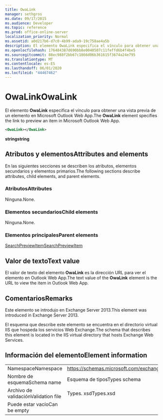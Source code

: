 ```yaml
---
title: OwaLink
manager: sethgros
ms.date: 09/17/2015
ms.audience: Developer
ms.topic: reference
ms.prod: office-online-server
localization_priority: Normal
ms.assetid: a0d217b6-d7c0-4b99-ada9-19c758ae4a5b
description: El elemento OwaLink especifica el vínculo para obtener una vista previa de un elemento en Microsoft Outlook Web App.
ms.openlocfilehash: 176484387d690bb8e0040507c11feffd6b4f4be5
ms.sourcegitcommit: 88ec988f2bb67c1866d06b361615f3674a24e795
ms.translationtype: MT
ms.contentlocale: es-ES
ms.lasthandoff: 06/01/2020
ms.locfileid: "44467462"
---
```

# <a name="owalink"></a><span data-ttu-id="b9fe5-103">OwaLink</span><span class="sxs-lookup"><span data-stu-id="b9fe5-103">OwaLink</span></span>

<span data-ttu-id="b9fe5-104">El elemento **OwaLink** especifica el vínculo para obtener una vista previa de un elemento en Microsoft Outlook Web App.</span><span class="sxs-lookup"><span data-stu-id="b9fe5-104">The **OwaLink** element specifies the link to preview an item in Microsoft Outlook Web App.</span></span> 
  
```XML
<OwaLink></OwaLink>
```

 <span data-ttu-id="b9fe5-105">**string**</span><span class="sxs-lookup"><span data-stu-id="b9fe5-105">**string**</span></span>
## <a name="attributes-and-elements"></a><span data-ttu-id="b9fe5-106">Atributos y elementos</span><span class="sxs-lookup"><span data-stu-id="b9fe5-106">Attributes and elements</span></span>

<span data-ttu-id="b9fe5-107">En las siguientes secciones se describen los atributos, elementos secundarios y elementos primarios.</span><span class="sxs-lookup"><span data-stu-id="b9fe5-107">The following sections describe attributes, child elements, and parent elements.</span></span>
  
### <a name="attributes"></a><span data-ttu-id="b9fe5-108">Atributos</span><span class="sxs-lookup"><span data-stu-id="b9fe5-108">Attributes</span></span>

<span data-ttu-id="b9fe5-109">Ninguna.</span><span class="sxs-lookup"><span data-stu-id="b9fe5-109">None.</span></span>
  
### <a name="child-elements"></a><span data-ttu-id="b9fe5-110">Elementos secundarios</span><span class="sxs-lookup"><span data-stu-id="b9fe5-110">Child elements</span></span>

<span data-ttu-id="b9fe5-111">Ninguna.</span><span class="sxs-lookup"><span data-stu-id="b9fe5-111">None.</span></span>
  
### <a name="parent-elements"></a><span data-ttu-id="b9fe5-112">Elementos principales</span><span class="sxs-lookup"><span data-stu-id="b9fe5-112">Parent elements</span></span>

[<span data-ttu-id="b9fe5-113">SearchPreviewItem</span><span class="sxs-lookup"><span data-stu-id="b9fe5-113">SearchPreviewItem</span></span>](searchpreviewitem.md)
  
## <a name="text-value"></a><span data-ttu-id="b9fe5-114">Valor de texto</span><span class="sxs-lookup"><span data-stu-id="b9fe5-114">Text value</span></span>

<span data-ttu-id="b9fe5-115">El valor de texto del elemento **OwaLink** es la dirección URL para ver el elemento en Outlook Web App.</span><span class="sxs-lookup"><span data-stu-id="b9fe5-115">The text value of the **OwaLink** element is the URL to view the item in Outlook Web App.</span></span> 
  
## <a name="remarks"></a><span data-ttu-id="b9fe5-116">Comentarios</span><span class="sxs-lookup"><span data-stu-id="b9fe5-116">Remarks</span></span>

<span data-ttu-id="b9fe5-117">Este elemento se introdujo en Exchange Server 2013.</span><span class="sxs-lookup"><span data-stu-id="b9fe5-117">This element was introduced in Exchange Server 2013.</span></span>
  
<span data-ttu-id="b9fe5-118">El esquema que describe este elemento se encuentra en el directorio virtual IIS que hospeda los servicios Web Exchange.</span><span class="sxs-lookup"><span data-stu-id="b9fe5-118">The schema that describes this element is located in the IIS virtual directory that hosts Exchange Web Services.</span></span>
  
## <a name="element-information"></a><span data-ttu-id="b9fe5-119">Información del elemento</span><span class="sxs-lookup"><span data-stu-id="b9fe5-119">Element information</span></span>

|||
|:-----|:-----|
|<span data-ttu-id="b9fe5-120">Namespace</span><span class="sxs-lookup"><span data-stu-id="b9fe5-120">Namespace</span></span>  <br/> |https://schemas.microsoft.com/exchange/services/2006/types  <br/> |
|<span data-ttu-id="b9fe5-121">Nombre de esquema</span><span class="sxs-lookup"><span data-stu-id="b9fe5-121">Schema name</span></span>  <br/> |<span data-ttu-id="b9fe5-122">Esquema de tipos</span><span class="sxs-lookup"><span data-stu-id="b9fe5-122">Types schema</span></span>  <br/> |
|<span data-ttu-id="b9fe5-123">Archivo de validación</span><span class="sxs-lookup"><span data-stu-id="b9fe5-123">Validation file</span></span>  <br/> |<span data-ttu-id="b9fe5-124">Types. xsd</span><span class="sxs-lookup"><span data-stu-id="b9fe5-124">Types.xsd</span></span>  <br/> |
|<span data-ttu-id="b9fe5-125">Puede estar vacío</span><span class="sxs-lookup"><span data-stu-id="b9fe5-125">Can be empty</span></span>  <br/> ||
   

